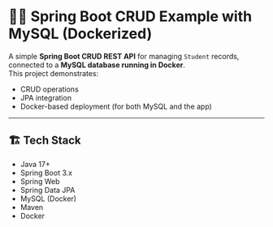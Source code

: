 # 🧑‍🎓 Spring Boot CRUD Example with MySQL (Dockerized)

A simple **Spring Boot CRUD REST API** for managing `Student` records, connected to a **MySQL database running in Docker**.  
This project demonstrates:
- CRUD operations
- JPA integration
- Docker-based deployment (for both MySQL and the app)

---

## 🏗️ Tech Stack

- Java 17+
- Spring Boot 3.x
- Spring Web
- Spring Data JPA
- MySQL (Docker)
- Maven
- Docker
